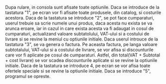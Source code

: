 Dupa rulare, in consola sunt afisate toate optiunile. Daca se introduce de la tastatura "1", pe ecran vor fi afisate toate produsele, din catalog, si costurile acestora. Daca de la tastatura se introduce "2", se pot face cumparaturi, userul trebuie sa scrie numele unui produs, daca acesta nu exista se va arunca eroare, iar in cazul in care exista acesta va fi adaugat in cosul de cumparaturi, actualizand valoare subtatolului, VAT-ului si a costului de livrare si se revine la meniul cu optiunile initiale. Daca userul introuce de la tastatura "3", se va genera o factura. Pe aceasta factura, pe langa valoare subtotalului, VAT-ului si a costului de livrare, se vor afisa si discounturile care vor fi aplicate pe cosul de cumparaturi. Astfel, din total(VAT + Subtotal + cost livrare) se vor scadea discounturile aplicate si se revine la optiunile initiale. Daca de la tastatura se introduce 4, pe ecran se vor afisa toate ofertele speciale si se revine la optiunile initiale. Daca se introduce "5", programul se opreste.
